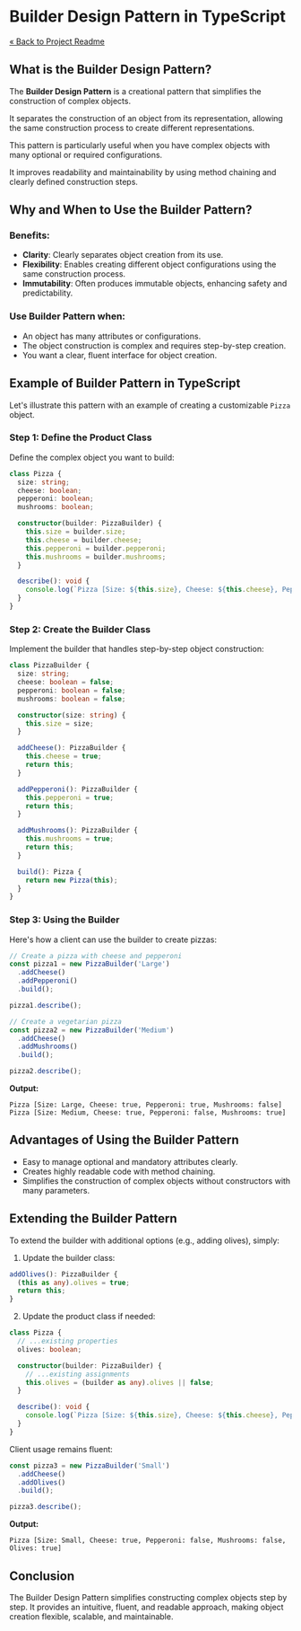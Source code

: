 # Builder Design Pattern in TypeScript

[« Back to Project Readme](https://github.com/adamrichardturner/design-patterns/blob/main/README.md)

## What is the Builder Design Pattern?

The **Builder Design Pattern** is a creational pattern that simplifies the construction of complex objects. 

It separates the construction of an object from its representation, allowing the same construction process to create different representations.

This pattern is particularly useful when you have complex objects with many optional or required configurations. 

It improves readability and maintainability by using method chaining and clearly defined construction steps.

## Why and When to Use the Builder Pattern?

### Benefits:
- **Clarity**: Clearly separates object creation from its use.
- **Flexibility**: Enables creating different object configurations using the same construction process.
- **Immutability**: Often produces immutable objects, enhancing safety and predictability.

### Use Builder Pattern when:
- An object has many attributes or configurations.
- The object construction is complex and requires step-by-step creation.
- You want a clear, fluent interface for object creation.

## Example of Builder Pattern in TypeScript

Let's illustrate this pattern with an example of creating a customizable `Pizza` object.

### Step 1: Define the Product Class

Define the complex object you want to build:

```typescript
class Pizza {
  size: string;
  cheese: boolean;
  pepperoni: boolean;
  mushrooms: boolean;

  constructor(builder: PizzaBuilder) {
    this.size = builder.size;
    this.cheese = builder.cheese;
    this.pepperoni = builder.pepperoni;
    this.mushrooms = builder.mushrooms;
  }

  describe(): void {
    console.log(`Pizza [Size: ${this.size}, Cheese: ${this.cheese}, Pepperoni: ${this.pepperoni}, Mushrooms: ${this.mushrooms}]`);
  }
}
```

### Step 2: Create the Builder Class

Implement the builder that handles step-by-step object construction:

```typescript
class PizzaBuilder {
  size: string;
  cheese: boolean = false;
  pepperoni: boolean = false;
  mushrooms: boolean = false;

  constructor(size: string) {
    this.size = size;
  }

  addCheese(): PizzaBuilder {
    this.cheese = true;
    return this;
  }

  addPepperoni(): PizzaBuilder {
    this.pepperoni = true;
    return this;
  }

  addMushrooms(): PizzaBuilder {
    this.mushrooms = true;
    return this;
  }

  build(): Pizza {
    return new Pizza(this);
  }
}
```

### Step 3: Using the Builder

Here's how a client can use the builder to create pizzas:

```typescript
// Create a pizza with cheese and pepperoni
const pizza1 = new PizzaBuilder('Large')
  .addCheese()
  .addPepperoni()
  .build();

pizza1.describe();

// Create a vegetarian pizza
const pizza2 = new PizzaBuilder('Medium')
  .addCheese()
  .addMushrooms()
  .build();

pizza2.describe();
```

**Output:**
```
Pizza [Size: Large, Cheese: true, Pepperoni: true, Mushrooms: false]
Pizza [Size: Medium, Cheese: true, Pepperoni: false, Mushrooms: true]
```

## Advantages of Using the Builder Pattern

- Easy to manage optional and mandatory attributes clearly.
- Creates highly readable code with method chaining.
- Simplifies the construction of complex objects without constructors with many parameters.

## Extending the Builder Pattern

To extend the builder with additional options (e.g., adding olives), simply:

1. Update the builder class:

```typescript
addOlives(): PizzaBuilder {
  (this as any).olives = true;
  return this;
}
```

2. Update the product class if needed:

```typescript
class Pizza {
  // ...existing properties
  olives: boolean;

  constructor(builder: PizzaBuilder) {
    // ...existing assignments
    this.olives = (builder as any).olives || false;
  }

  describe(): void {
    console.log(`Pizza [Size: ${this.size}, Cheese: ${this.cheese}, Pepperoni: ${this.pepperoni}, Mushrooms: ${this.mushrooms}, Olives: ${this.olives}]`);
  }
}
```

Client usage remains fluent:

```typescript
const pizza3 = new PizzaBuilder('Small')
  .addCheese()
  .addOlives()
  .build();

pizza3.describe();
```

**Output:**
```
Pizza [Size: Small, Cheese: true, Pepperoni: false, Mushrooms: false, Olives: true]
```

## Conclusion

The Builder Design Pattern simplifies constructing complex objects step by step. It provides an intuitive, fluent, and readable approach, making object creation flexible, scalable, and maintainable.

